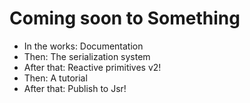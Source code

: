 # Coming soon to Something

- In the works: Documentation
- Then: The serialization system
- After that: Reactive primitives v2!
- Then: A tutorial
- After that: Publish to Jsr!

